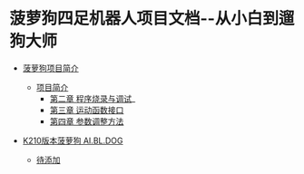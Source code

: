 # 菠萝狗四足机器人项目文档--从小白到遛狗大师

  * [菠萝狗项目简介](README.md)
    * [项目简介](ch0/RepSearchPractice.md)
      * [第二章 程序烧录与调试](ch0/RepTaskBasic.md)_
      * [第三章  运动函数接口](ch0/RepTaskAdvanced.md)
      * [第四章 参数调整方法](ch0/handbook.md)
    
  * [K210版本菠萝狗 AI.BL.DOG](ch0/preface.md)
    * [待添加]()